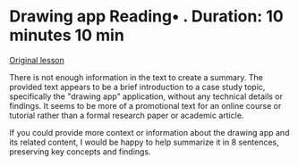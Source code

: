 # Drawing app Reading• . Duration: 10 minutes 10 min

[Original lesson](https://www.coursera.org/learn/uol-introduction-to-programming-2/supplement/buW83/drawing-app)

There is not enough information in the text to create a summary. The provided text appears to be a brief introduction to a case study topic, specifically the "drawing app" application, without any technical details or findings. It seems to be more of a promotional text for an online course or tutorial rather than a formal research paper or academic article.

If you could provide more context or information about the drawing app and its related content, I would be happy to help summarize it in 8 sentences, preserving key concepts and findings.

